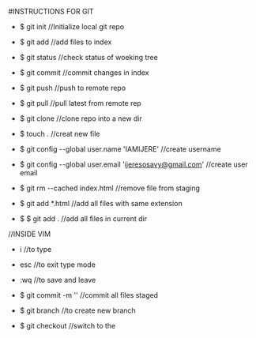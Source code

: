 #INSTRUCTIONS FOR GIT



- $ git init 			//Initialize local git repo
- $ git add <file>		//add files to index
- $ git status			//check status of woeking tree
- $ git commit			//commit changes in index








- $ git push 			//push to remote repo
- $ git pull			//pull latest from remote rep
- $ git clone 			//clone repo into a new dir	


















- $ touch <filename>.<file extension> 		//creat new file
- $ git config --global user.name 'IAMIJERE'	//create username
- $ git config --global user.email 'ijeresosavy@gmail.com' 	//create user email
- $ git rm --cached index.html 			//remove file from staging
- $ git add *.html				//add all files with same extension
- $ $ git add .					//add all files in current dir




//INSIDE VIM
- i		//to type
- esc		//to exit type mode
- :wq		//to save and leave





- $ git commit -m '<message>'		//commit all files staged
- $ git branch <brach name>		//to create new branch
- $ git checkout <branch>			//switch to the <branch>





























